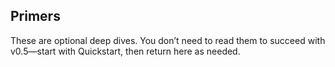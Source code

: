 ## Primers

These are optional deep dives. You don’t need to read them to succeed with v0.5—start with Quickstart, then return here as needed.



